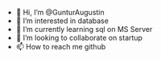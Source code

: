 - 👋 Hi, I’m @GunturAugustin
- 👀 I’m interested in database
- 🌱 I’m currently learning sql on MS Server
- 💞️ I’m looking to collaborate on startup
- 📫 How to reach me github

<!---
GunturAugustin/GunturAugustin is a ✨ special ✨ repository because its `README.md` (this file) appears on your GitHub profile.
You can click the Preview link to take a look at your changes.
--->
